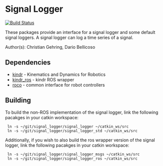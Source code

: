 Signal Logger
==============

[![Build Status](http://129.132.38.183:8080/buildStatus/icon?job=signal_logger)](http://129.132.38.183:8080/view/legged_robotics/job/signal_logger/)

These packages provide an interface for a signal logger and some default signal loggers.
A signal logger can log a time series of a signal.

Author(s): Christian Gehring, Dario Bellicoso

Dependencies
----------------------------------------------------------------------------
* [kindr](https://github.com/ethz-asl/kindr) - Kinematics and Dynamics for Robotics
* [kindr_ros](https://github.com/ethz-asl/kindr_ros) - kindr ROS wrapper
* [roco](https://bitbucket.org/ethz-asl-lr/roco) - common interface for robot controllers


Building
----------------------------------------------------------------------------
To build the non-ROS implementation of the signal logger, link the following pacakges in your catkin workspace:

     ln -s ~/git/signal_logger/signal_logger ~/catkin_ws/src
     ln -s ~/git/signal_logger/signal_logger_std ~/catkin_ws/src

Additionally, if you wish to also build the ros wrapper version of the signal logger, link the following pacakges in your catkin workspace:

     ln -s ~/git/signal_logger/signal_logger_msgs ~/catkin_ws/src
     ln -s ~/git/signal_logger/signal_logger_ros ~/catkin_ws/src